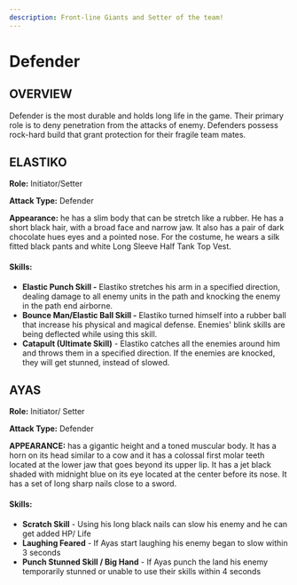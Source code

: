 ```yaml
---
description: Front-line Giants and Setter of the team!
---
```


# Defender

## OVERVIEW

Defender is the most durable and holds long life in the game. Their primary role is to deny penetration from the attacks of enemy. Defenders possess rock-hard build that grant protection for their fragile team mates.

## ELASTIKO

**Role:** Initiator/Setter

**Attack Type:** Defender

**Appearance:** he has a slim body that can be stretch like a rubber. He has a short black hair, with a broad face and narrow jaw. It also has a pair of dark chocolate hues eyes and a pointed nose. For the costume, he wears a silk fitted black pants and white Long Sleeve Half Tank Top Vest.

#### Skills:

* **Elastic Punch Skill -** Elastiko stretches his arm in a specified direction, dealing damage to all enemy units in the path and knocking the enemy in the path end airborne.
* **Bounce Man/Elastic Ball Skill -** Elastiko turned himself into a rubber ball that increase his physical and magical defense. Enemies' blink skills are being deflected while using this skill.
* **Catapult (Ultimate Skill)** - Elastiko catches all the enemies around him and throws them in a specified direction. If the enemies are knocked, they will get stunned, instead of slowed.

## AYAS

**Role:** Initiator/ Setter

**Attack Type:** Defender

**APPEARANCE:** has a gigantic height and a toned muscular body. It has a horn on its head similar to a cow and it has a colossal first molar teeth located at the lower jaw that goes beyond its upper lip. It has a jet black shaded with midnight blue on its eye located at the center before its nose. It has a set of long sharp nails close to a sword.

#### Skills:

* **Scratch Skill** - Using his long black nails can slow his enemy and he can get added HP/ Life
* **Laughing Feared** - If Ayas start laughing his enemy began to slow within 3 seconds
* **Punch Stunned Skill / Big Hand** - If Ayas punch the land his enemy temporarily stunned or unable to use their skills within 4 seconds
